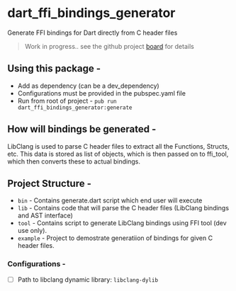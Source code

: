 # dart_ffi_bindings_generator

Generate FFI bindings for Dart directly from C header files

> Work in progress.. see the github project [board](https://github.com/mannprerak2/dart_ffi_bindings_generator/projects/1) for details

## Using this package - 
- Add as dependency (can be a dev_dependency)
- Configurations must be provided in the pubspec.yaml file
- Run from root of project - `pub run dart_ffi_bindings_generator:generate`

## How will bindings be generated -
LibClang is used to parse C header files to extract all the Functions, Structs, etc. This data is stored as list of objects, which is then passed on to ffi_tool, which then converts these to actual bindings.

## Project Structure -

- `bin` - Contains generate.dart script which end user will execute
- `lib` - Contains code that will parse the C header files (LibClang bindings and AST interface)
- `tool` - Contains script to generate LibClang bindings using FFI tool (dev use only).
- `example` - Project to demostrate generatiion of bindings for given C header files.


### Configurations -

- [ ] Path to libclang dynamic library: `libclang-dylib`
